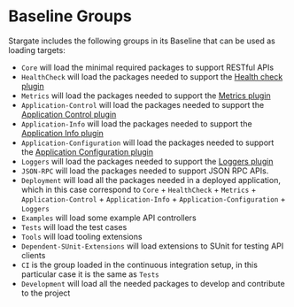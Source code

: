 # Baseline Groups

Stargate includes the following groups in its Baseline that can be used as
loading targets:

- `Core` will load the minimal required packages to support RESTful APIs
- `HealthCheck` will load the packages needed to support the [Health check plugin](HealthCheck.md)
- `Metrics`  will load the packages needed to support the [Metrics plugin](Metrics.md)
- `Application-Control`  will load the packages needed to support the
  [Application Control plugin](ApplicationControl.md)
- `Application-Info`  will load the packages needed to support the
  [Application Info plugin](ApplicationInfo.md)
- `Application-Configuration`  will load the packages needed to support the
  [Application Configuration plugin](ApplicationConfiguration.md)
- `Loggers`  will load the packages needed to support the [Loggers plugin](Loggers.md)
- `JSON-RPC`  will load the packages needed to support JSON RPC APIs.
- `Deployment` will load all the packages needed in a deployed application,
  which in this case correspond to `Core` + `HealthCheck` + `Metrics` +
  `Application-Control` + `Application-Info` + `Application-Configuration` +
  `Loggers`
- `Examples` will load some example API controllers
- `Tests` will load the test cases
- `Tools` will load tooling extensions
- `Dependent-SUnit-Extensions` will load extensions to SUnit for testing API clients
- `CI` is the group loaded in the continuous integration setup, in this
  particular case it is the same as `Tests`
- `Development` will load all the needed packages to develop and contribute to
   the project
